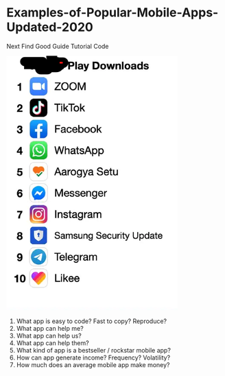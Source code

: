 # Examples-of-Popular-Mobile-Apps-Updated-2020
Next Find Good Guide Tutorial Code

![](https://raw.githubusercontent.com/kevin11h/Examples-of-Popular-Mobile-Apps-Updated-2020/master/popular-rockstar-apps.png)

1. What app is easy to code? Fast to copy? Reproduce?
2. What app can help me?
3. What app can help us?
4. What app can help them?
5. What kind of app is a bestseller / rockstar mobile app?
6. How can app generate income? Frequency? Volatility?
7. How much does an average mobile app make money?
